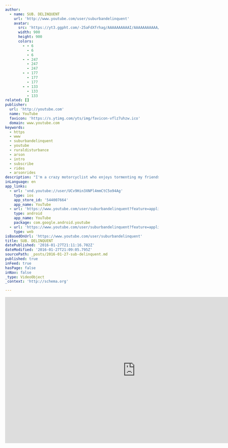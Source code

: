 ```yaml
---
author:
  - name: SUB. DELINQUENT
    url: 'http://www.youtube.com/user/suburbandelinquent'
    avatar:
      src: 'https://yt3.ggpht.com/-25aFdXfrhag/AAAAAAAAAAI/AAAAAAAAAAA/dBfDWVdm6sE/s900-c-k-no/photo.jpg'
      width: 900
      height: 900
      colors:
        - - 6
          - 6
          - 6
        - - 247
          - 247
          - 247
        - - 177
          - 177
          - 177
        - - 133
          - 133
          - 133
related: []
publisher:
  url: 'http://youtube.com'
  name: YouTube
  favicon: 'https://s.ytimg.com/yts/img/favicon-vflz7uhzw.ico'
  domain: www.youtube.com
keywords:
  - https
  - www
  - suburbandelinquent
  - youtube
  - ruraldisturbance
  - arson
  - intro
  - subscribe
  - rides
  - arsonrides
description: "I'm a crazy motorcyclist who enjoys tormenting my friends while showing you the most bizarre and exciting places Southern California has to offer. Join me on my quest!"
inLanguage: en
app_links:
  - url: 'vnd.youtube://user/UCv9Hin3XNPl4mmCtC5o94Ag'
    type: ios
    app_store_id: '544007664'
    app_name: YouTube
  - url: 'https://www.youtube.com/user/suburbandelinquent?feature=applinks'
    type: android
    app_name: YouTube
    package: com.google.android.youtube
  - url: 'https://www.youtube.com/user/suburbandelinquent?feature=applinks'
    type: web
isBasedOnUrl: 'https://www.youtube.com/user/suburbandelinquent'
title: SUB. DELINQUENT
datePublished: '2016-01-27T21:11:16.702Z'
dateModified: '2016-01-27T21:09:05.795Z'
sourcePath: _posts/2016-01-27-sub-delinquent.md
published: true
inFeed: true
hasPage: false
inNav: false
_type: VideoObject
_context: 'http://schema.org'

---
```

<iframe src="https://cdn.embedly.com/widgets/media.html?src=http%3A%2F%2Fwww.youtube.com%2Fembed%2Fvideoseries%3Flist%3DUUv9Hin3XNPl4mmCtC5o94Ag&amp;url=https%3A%2F%2Fwww.youtube.com%2Fuser%2Fsuburbandelinquent&amp;image=https%3A%2F%2Fyt3.ggpht.com%2F-25aFdXfrhag%2FAAAAAAAAAAI%2FAAAAAAAAAAA%2FdBfDWVdm6sE%2Fs900-c-k-no%2Fphoto.jpg&amp;key=b7d04c9b404c499eba89ee7072e1c4f7&amp;type=text%2Fhtml&amp;schema=youtube" width="853" height="480" scrolling="no" frameborder="0" allowfullscreen="allowfullscreen" style=""></iframe>